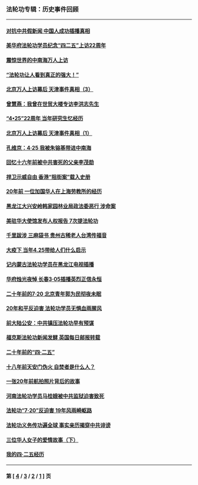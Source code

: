 ### 法轮功专辑：历史事件回顾
---
#### [对抗中共假新闻 中国人成功插播真相](../../pages/nf5793/n12910618.md?06230430) 
#### [美华府法轮功学员纪念“四二五”上访22周年](../../pages/nf5793/n12904445.md?06230430) 
#### [震惊世界的中南海万人上访](../../pages/nf5793/n12903976.md?06230430) 
#### [“法轮功让人看到真正的强大！”](../../pages/nf5793/n12903195.md?06230430) 
#### [北京万人上访幕后 天津事件真相（3）](../../pages/nf5793/n12902807.md?06230430) 
#### [曾慧燕：我曾在世贸大楼专访李洪志先生](../../pages/nf5793/n12898729.md?06230430) 
#### [“4•25”22周年 当年研究生忆经历](../../pages/nf5793/n12894152.md?06230430) 
#### [北京万人上访幕后 天津事件真相（1）](../../pages/nf5793/n12885174.md?06230430) 
#### [孔维京：4·25 我被朱镕基带进中南海](../../pages/nf5793/n12864987.md?06230430) 
#### [回忆十六年前被中共害死的父亲李茂勋](../../pages/nf5793/n12880270.md?06230430) 
#### [捍卫示威自由 香港“阻街案”载入史册](../../pages/nf5793/n12811245.md?06230430) 
#### [20年前 一位加国华人在上海劳教所的经历](../../pages/nf5793/n12707932.md?06230430) 
#### [黑龙江大兴安岭韩家园林业局政法委恶行 涉命案](../../pages/nf5793/n12622815.md?06230430) 
#### [美驻华大使馆发布人权报告 7次提法轮功](../../pages/nf5793/n12520541.md?06230430) 
#### [千里跋涉 三麻袋书 贵州古稀老人台湾传福音](../../pages/nf5793/n12198750.md?06230430) 
#### [大疫下 当年4.25带给人们什么启示](../../pages/nf5793/n12058565.md?06230430) 
#### [记内蒙古法轮功学员在黑龙江电视插播](../../pages/nf5793/n11699194.md?06230430) 
#### [华府烛光夜悼 长春3·05插播英烈正信永恒](../../pages/nf5793/n11397432.md?06230430) 
#### [二十年前的7·20 北京青年郭为民彻夜未眠](../../pages/nf5793/n11354195.md?06230430) 
#### [20年和平反迫害 法轮功学员无惧血雨腥风](../../pages/nf5793/n11348279.md?06230430) 
#### [前大陆公安：中共镇压法轮功早有预谋](../../pages/nf5793/n11352168.md?06230430) 
#### [福克斯法轮功新闻发酵  英国每日邮报转载](../../pages/nf5793/n11285952.md?06230430) 
#### [二十年前的“四·二五”](../../pages/nf5793/n11207639.md?06230430) 
#### [十八年前天安门伪火 自焚者是什么人？](../../pages/nf5793/n10996556.md?06230430) 
#### [一张20年前航拍照片背后的故事](../../pages/nf5793/n10693797.md?06230430) 
#### [河南法轮功学员马桂娥被中共监狱迫害致死](../../pages/nf5793/n10684974.md?06230430) 
#### [法轮功“7‧20”反迫害 19年风雨崎岖路](../../pages/nf5793/n10570834.md?06230430) 
#### [法轮功义务传功遍全球 事实亲历揭穿中共诽谤](../../pages/nf5793/n10581061.md?06230430) 
#### [三位华人女子的爱情故事（下）](../../pages/nf5793/n10435541.md?06230430) 
#### [我的四·二五经历](../../pages/nf5793/n10347081.md?06230430) 

---
#### 第 [ [4](./4.md?06230430) / [3](./3.md?06230430) / [2](./2.md?06230430) / [1](./1.md?06230430) ] 页
